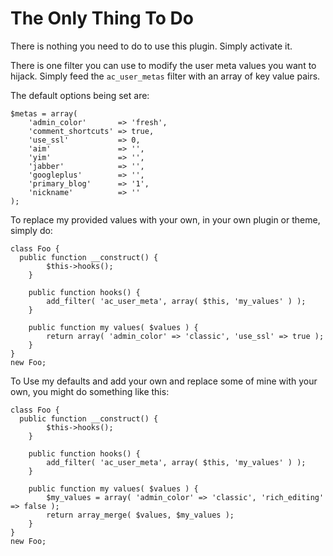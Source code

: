 # The Only Thing To Do

There is nothing you need to do to use this plugin. Simply activate it.

There is one filter you can use to modify the user meta values you want to hijack. Simply feed the `ac_user_metas` filter with an array of key value pairs.

The default options being set are:

```
$metas = array(
	'admin_color'		=> 'fresh',
	'comment_shortcuts'	=> true,
	'use_ssl'			=> 0,
	'aim'				=> '',
	'yim'				=> '',
	'jabber'			=> '',
	'googleplus'		=> '',
	'primary_blog'		=> '1',
	'nickname'			=> ''
);
```

To replace my provided values with your own, in your own plugin or theme, simply do:

```
class Foo {
  public function __construct() {
		$this->hooks();
	}

	public function hooks() {
		add_filter( 'ac_user_meta', array( $this, 'my_values' ) );
	}

	public function my values( $values ) {
		return array( 'admin_color' => 'classic', 'use_ssl' => true );
	}
}
new Foo;
```

To Use my defaults and add your own and replace some of mine with your own, you might do something like this:
```
class Foo {
  public function __construct() {
		$this->hooks();
	}

	public function hooks() {
		add_filter( 'ac_user_meta', array( $this, 'my_values' ) );
	}

	public function my values( $values ) {
		$my_values = array( 'admin_color' => 'classic', 'rich_editing' => false );
		return array_merge( $values, $my_values );
	}
}
new Foo;
```

